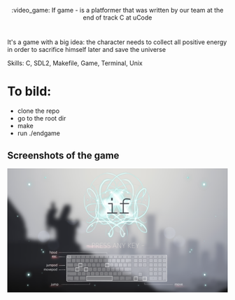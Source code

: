 <p align="center"> :video_game: If game - is a platformer that was written by our team at the end of track C at uCode</p>

#  

It's a game with a big idea:
the character needs to collect all positive energy in order
to sacrifice himself later and save the universe

Skills: C, SDL2, Makefile, Game, Terminal, Unix


# To bild:
- clone the repo
- go to the root dir
- make
- run ./endgame


## Screenshots of the game
<!--![Image alt](https://github.com/dufrane/endGame/raw/master/.git_images/screenshot1.png)-->
<a href="https://github.com/dufrane/endGame" target="_blank">
  <img src="https://github.com/dufrane/endGame/raw/master/.git_images/screenshot1.png?raw=true">
</a>
<!--<a href="https://github.com/dufrane/endGame" target="_blank">-->
<!--  <img src="https://github.com/dufrane/endGame/.git_images/screenshot2.png?raw=true">-->
<!--</a>-->
<!--<a href="https://github.com/dufrane/endGame" target="_blank">-->
<!--  <img src="https://github.com/dufrane/endGame/.git_images/screenshot3.png?raw=true">-->
<!--</a>-->

